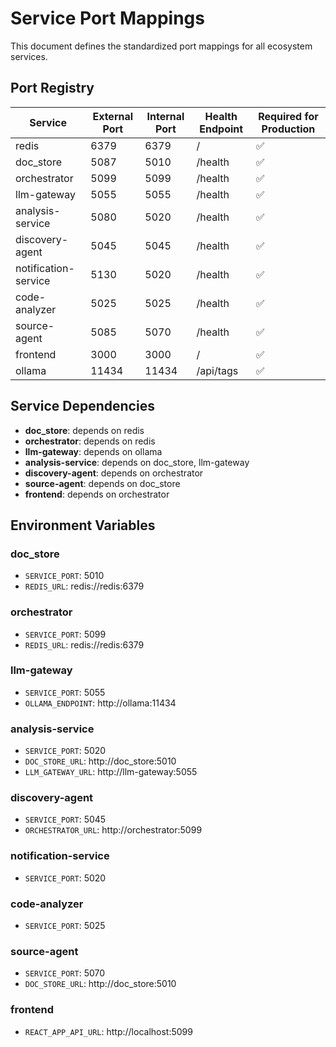 # Service Port Mappings

This document defines the standardized port mappings for all ecosystem services.

## Port Registry

| Service | External Port | Internal Port | Health Endpoint | Required for Production |
|---------|---------------|---------------|-----------------|------------------------|
| redis | 6379 | 6379 | / | ✅ |
| doc_store | 5087 | 5010 | /health | ✅ |
| orchestrator | 5099 | 5099 | /health | ✅ |
| llm-gateway | 5055 | 5055 | /health | ✅ |
| analysis-service | 5080 | 5020 | /health | ✅ |
| discovery-agent | 5045 | 5045 | /health | ✅ |
| notification-service | 5130 | 5020 | /health | ✅ |
| code-analyzer | 5025 | 5025 | /health | ✅ |
| source-agent | 5085 | 5070 | /health | ✅ |
| frontend | 3000 | 3000 | / | ✅ |
| ollama | 11434 | 11434 | /api/tags | ✅ |

## Service Dependencies

- **doc_store**: depends on redis
- **orchestrator**: depends on redis
- **llm-gateway**: depends on ollama
- **analysis-service**: depends on doc_store, llm-gateway
- **discovery-agent**: depends on orchestrator
- **source-agent**: depends on doc_store
- **frontend**: depends on orchestrator

## Environment Variables

### doc_store
- `SERVICE_PORT`: 5010
- `REDIS_URL`: redis://redis:6379

### orchestrator
- `SERVICE_PORT`: 5099
- `REDIS_URL`: redis://redis:6379

### llm-gateway
- `SERVICE_PORT`: 5055
- `OLLAMA_ENDPOINT`: http://ollama:11434

### analysis-service
- `SERVICE_PORT`: 5020
- `DOC_STORE_URL`: http://doc_store:5010
- `LLM_GATEWAY_URL`: http://llm-gateway:5055

### discovery-agent
- `SERVICE_PORT`: 5045
- `ORCHESTRATOR_URL`: http://orchestrator:5099

### notification-service
- `SERVICE_PORT`: 5020

### code-analyzer
- `SERVICE_PORT`: 5025

### source-agent
- `SERVICE_PORT`: 5070
- `DOC_STORE_URL`: http://doc_store:5010

### frontend
- `REACT_APP_API_URL`: http://localhost:5099

